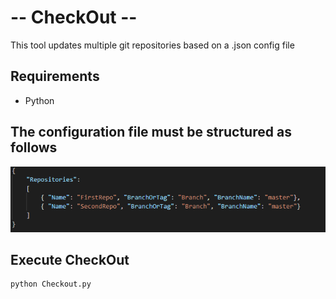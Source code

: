 # -- CheckOut -- 
This tool updates multiple git repositories based on a .json config file
## Requirements
+ Python

## The configuration file must be structured as follows
![not found](https://github.com/Soonkz/CheckOut/blob/master/github/config.PNG?raw=true)

## Execute CheckOut
```
python Checkout.py
```
